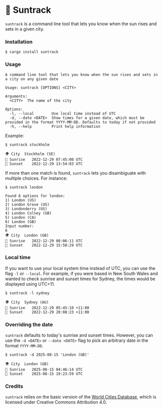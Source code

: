 # 🌄 Suntrack

`suntrack` is a command line tool that lets you know when the sun rises and sets in a given city.

### Installation
```shell
$ cargo install suntrack
```

### Usage
```
A command line tool that lets you know when the sun rises and sets in a city on any given date

Usage: suntrack [OPTIONS] <CITY>

Arguments:
  <CITY>  The name of the city

Options:
  -l, --local        Use local time instead of UTC
  -d, --date <DATE>  Show times for a given date, which must be provided in the format YYYY-MM-DD. Defaults to today if not provided
  -h, --help         Print help information
```

Example:
```shell
$ suntrack stockholm
```

```
🌍 City 	Stockholm (SE)
🌄 Sunrise	2022-12-29 07:45:00 UTC
🌆 Sunset	2022-12-29 13:54:03 UTC
```

If more than one match is found, `suntrack` lets you disambiguate with multiple choices. For instance:

```shell
$ suntrack london
```

```
Found 6 options for london:
1) London (US)
2) London Grove (US)
3) Londonderry (US)
4) London Colney (GB)
5) London (CA)
6) London (GB)
Input number:
6
🌍 City 	London (GB)
🌄 Sunrise	2022-12-29 08:06:11 UTC
🌆 Sunset	2022-12-29 15:58:29 UTC
```

### Local time
If you want to use your local system time instead of UTC, you can use the flag `-l` or `--local`.
For example, if you were based in New South Wales and wanted to check sunrise and sunset times for Sydney, the times would be displayed using UTC+11.

```shell
$ suntrack -l sydney
```

```
🌍 City 	Sydney (AU)
🌄 Sunrise	2022-12-29 05:45:10 +11:00
🌆 Sunset	2022-12-29 20:08:23 +11:00
```

### Overriding the date
`suntrack` defaults to today's sunrise and sunset times. However, you can use the `-d <DATE>` or `--date <DATE>` flag to pick an arbitrary date in the format `YYYY-MM-DD`. 

```shell
$ suntrack -d 2025-08-15 'London (GB)'
```
```
🌍 City 	London (GB)
🌄 Sunrise	2025-08-15 04:46:14 UTC
🌆 Sunset	2025-08-15 19:23:59 UTC
```

### Credits
`suntrack` relies on the basic version of the [World Cities Database](https://simplemaps.com/data/world-cities), which is licensed under Creative Commons Attribution 4.0.
